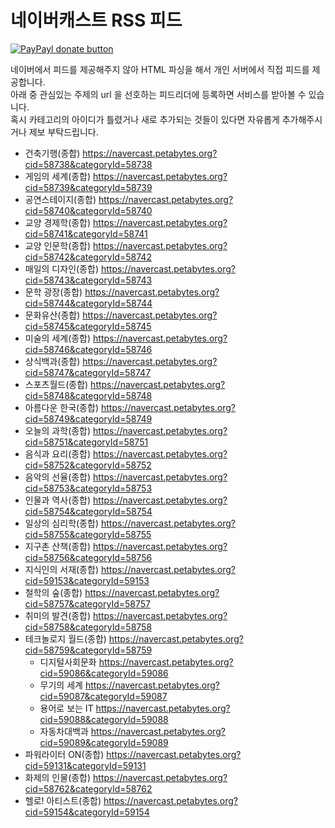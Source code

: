 네이버캐스트 RSS 피드
==============

[![PayPayl donate button](https://img.shields.io/badge/paypal-donate-yellow.svg)](https://www.paypal.com/cgi-bin/webscr?cmd=_donations&business=MGCVHFBUUMSN6&lc=KR&item_name=navercast%20rss%20feed&currency_code=USD&bn=PP%2dDonationsBF%3abtn_donateCC_LG%2egif%3aNonHosted "Donate once-off to this project using Paypal")

네이버에서 피드를 제공해주지 않아 HTML 파싱을 해서 개인 서버에서 직접 피드를 제공합니다.  
아래 중 관심있는 주제의 url 을 선호하는 피드리더에 등록하면 서비스를 받아볼 수 있습니다.  
혹시 카테고리의 아이디가 틀렸거나 새로 추가되는 것들이 있다면 자유롭게 추가해주시거나 제보 부탁드립니다.

* 건축기행(종합) https://navercast.petabytes.org?cid=58738&categoryId=58738
* 게임의 세계(종합) https://navercast.petabytes.org?cid=58739&categoryId=58739
* 공연스테이지(종합) https://navercast.petabytes.org?cid=58740&categoryId=58740
* 교양 경제학(종합) https://navercast.petabytes.org?cid=58741&categoryId=58741
* 교양 인문학(종합) https://navercast.petabytes.org?cid=58742&categoryId=58742
* 매일의 디자인(종합) https://navercast.petabytes.org?cid=58743&categoryId=58743
* 문학 광장(종합) https://navercast.petabytes.org?cid=58744&categoryId=58744
* 문화유산(종합) https://navercast.petabytes.org?cid=58745&categoryId=58745
* 미술의 세계(종합) https://navercast.petabytes.org?cid=58746&categoryId=58746
* 상식백과(종합) https://navercast.petabytes.org?cid=58747&categoryId=58747
* 스포츠월드(종합) https://navercast.petabytes.org?cid=58748&categoryId=58748
* 아름다운 한국(종합) https://navercast.petabytes.org?cid=58749&categoryId=58749
* 오늘의 과학(종합) https://navercast.petabytes.org?cid=58751&categoryId=58751
* 음식과 요리(종합) https://navercast.petabytes.org?cid=58752&categoryId=58752
* 음악의 선율(종합) https://navercast.petabytes.org?cid=58753&categoryId=58753
* 인물과 역사(종합) https://navercast.petabytes.org?cid=58754&categoryId=58754
* 일상의 심리학(종합) https://navercast.petabytes.org?cid=58755&categoryId=58755
* 지구촌 산책(종합) https://navercast.petabytes.org?cid=58756&categoryId=58756
* 지식인의 서재(종합) https://navercast.petabytes.org?cid=59153&categoryId=59153
* 철학의 숲(종합) https://navercast.petabytes.org?cid=58757&categoryId=58757
* 취미의 발견(종합) https://navercast.petabytes.org?cid=58758&categoryId=58758
* 테크놀로지 월드(종합) https://navercast.petabytes.org?cid=58759&categoryId=58759
  * 디지털사회문화 https://navercast.petabytes.org?cid=59086&categoryId=59086
  * 무기의 세계 https://navercast.petabytes.org?cid=59087&categoryId=59087
  * 용어로 보는 IT https://navercast.petabytes.org?cid=59088&categoryId=59088
  * 자동차대백과 https://navercast.petabytes.org?cid=59089&categoryId=59089
* 파워라이터 ON(종합) https://navercast.petabytes.org?cid=59131&categoryId=59131
* 화제의 인물(종합) https://navercast.petabytes.org?cid=58762&categoryId=58762
* 헬로! 아티스트(종합) https://navercast.petabytes.org?cid=59154&categoryId=59154